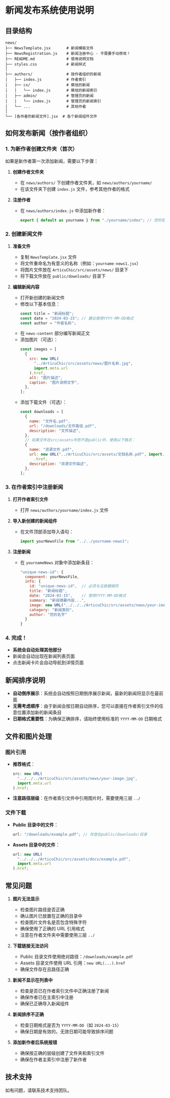 # 新闻发布系统使用说明

## 目录结构

```
news/
├── NewsTemplate.jsx       # 新闻模板文件
├── NewsRegistration.js    # 新闻注册中心 - 不需要手动修改！
├── README.md              # 使用说明文档
├── styles.css             # 新闻样式
│
├── authors/               # 按作者组织的新闻
│   ├── index.js           # 作者索引
│   ├── cx/                # 蔡旭的新闻
│   │   └── index.js       # 蔡旭的新闻索引
│   ├── admin/             # 管理员的新闻
│   │   └── index.js       # 管理员的新闻索引
│   └── ...                # 其他作者
│
└── [各作者的新闻文件].jsx  # 各个新闻组件文件
```

## 如何发布新闻（按作者组织）

### 1. 为新作者创建文件夹（首次）

如果是新作者第一次添加新闻，需要以下步骤：

1. **创建作者文件夹**

   - 在 `news/authors/` 下创建作者文件夹，如 `news/authors/yourname/`
   - 在该文件夹下创建 `index.js` 文件，参考其他作者的格式

2. **注册作者**

   - 在 `news/authors/index.js` 中添加新作者：
     ```javascript
     export { default as yourname } from "./yourname/index"; // 您的名字的新闻
     ```

### 2. 创建新闻文件

1. **准备文件**

   - 复制 `NewsTemplate.jsx` 文件
   - 将文件重命名为有意义的名称（例如：`yourname-news1.jsx`）
   - 将图片文件放在 `ArticuChic/src/assets/news/` 目录下
   - 将下载文件放在 `public/downloads/` 目录下

2. **编辑新闻内容**

   - 打开新创建的新闻文件
   - 修改以下基本信息：
     ```javascript
     const title = "新闻标题";
     const date = "2024-03-15"; // 建议使用YYYY-MM-DD格式
     const author = "作者名称";
     ```
   - 在 `news-content` 部分编写新闻正文
   - 添加图片（可选）：
     ```javascript
     const images = [
       {
         src: new URL(
           "../ArticuChic/src/assets/news/图片名称.jpg",
           import.meta.url
         ).href,
         alt: "图片描述",
         caption: "图片说明文字",
       },
     ];
     ```
   - 添加下载文件（可选）：
     ```javascript
     const downloads = [
       {
         name: "文件名.pdf",
         url: "/downloads/文件路径.pdf",
         description: "文件描述",
       },
       // 如果文件在src/assets中而不是public中，使用以下格式：
       {
         name: "资源文件.pdf",
         url: new URL("../ArticuChic/src/assets/文档名称.pdf", import.meta.url)
           .href,
         description: "资源文件描述",
       },
     ];
     ```

### 3. 在作者索引中注册新闻

1. **打开作者索引文件**

   - 打开 `news/authors/yourname/index.js` 文件

2. **导入新创建的新闻组件**

   - 在文件顶部添加导入语句：
     ```javascript
     import yourNewsFile from "../../yourname-news1";
     ```

3. **注册新闻**

   - 在 `yournameNews` 对象中添加新条目：
     ```javascript
     "unique-news-id": {
       component: yourNewsFile,
       info: {
         id: "unique-news-id",  // 必须与注册键相同
         title: "新闻标题",
         date: "2024-03-15",    // 使用YYYY-MM-DD格式
         summary: "新闻摘要内容...",
         image: new URL("../../../ArticuChic/src/assets/news/your-image.jpg", import.meta.url).href,
         category: "新闻类别",
         author: "您的名字"
       }
     }
     ```

### 4. 完成！

- **系统会自动处理其他部分**
- 新闻会自动出现在新闻列表页面
- 点击新闻卡片会自动导航到详情页面

## 新闻排序说明

- **自动倒序展示**：系统会自动按照日期倒序展示新闻，最新的新闻将显示在最前面
- **无需考虑顺序**：由于新闻会按日期自动排序，您可以直接在作者索引文件的任意位置添加新的新闻条目
- **日期格式重要性**：为确保正确排序，请始终使用标准的 `YYYY-MM-DD` 日期格式

## 文件和图片处理

### 图片引用

- **推荐格式**：
  ```javascript
  src: new URL(
    "../../../ArticuChic/src/assets/news/your-image.jpg",
    import.meta.url
  ).href;
  ```
- **注意路径层级**：在作者索引文件中引用图片时，需要使用三层 `../`

### 文件下载

- **Public 目录中的文件**：

  ```javascript
  url: "/downloads/example.pdf"; // 存放在public/downloads/目录
  ```

- **Assets 目录中的文件**：

  ```javascript
  url: new URL(
    "../../../ArticuChic/src/assets/docs/example.pdf",
    import.meta.url
  ).href;
  ```

## 常见问题

1. **图片无法显示**

   - 检查图片路径是否正确
   - 确认图片已放置在正确的目录中
   - 检查图片文件名是否包含特殊字符
   - 确保使用了正确的 URL 引用格式
   - 注意在作者文件夹中需要使用三层 `../`

2. **下载链接无法访问**

   - Public 目录文件使用绝对路径：`/downloads/example.pdf`
   - Assets 目录文件使用 URL 引用：`new URL(...).href`
   - 确保文件存在且路径正确

3. **新闻不显示在列表中**

   - 检查是否已在作者索引文件中正确注册了新闻
   - 确保作者已在主索引中注册
   - 确保已正确导入新闻组件

4. **新闻排序不正确**

   - 检查日期格式是否为 `YYYY-MM-DD`（如 `2024-03-15`）
   - 确保日期是有效的，无效日期可能导致排序问题

5. **添加新作者后系统报错**

   - 确保按正确的层级创建了文件夹和索引文件
   - 确保在作者主索引中注册了新作者

## 技术支持

如有问题，请联系技术支持团队。
